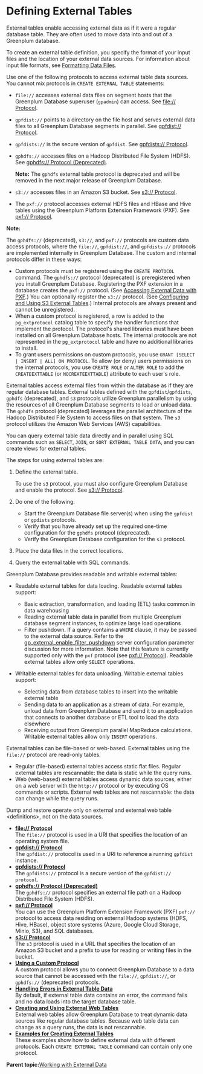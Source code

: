 # Defining External Tables 

External tables enable accessing external data as if it were a regular database table. They are often used to move data into and out of a Greenplum database.

To create an external table definition, you specify the format of your input files and the location of your external data sources. For information about input file formats, see [Formatting Data Files](../load/topics/g-formatting-data-files.html).

Use one of the following protocols to access external table data sources. You cannot mix protocols in `CREATE EXTERNAL TABLE` statements:

-   `file://` accesses external data files on segment hosts that the Greenplum Database superuser \(`gpadmin`\) can access. See [file:// Protocol](g-file-protocol.html).
-   `gpfdist://` points to a directory on the file host and serves external data files to all Greenplum Database segments in parallel. See [gpfdist:// Protocol](g-gpfdist-protocol.html).
-   `gpfdists://` is the secure version of `gpfdist`. See [gpfdists:// Protocol](g-gpfdists-protocol.html).
-   `gphdfs://` accesses files on a Hadoop Distributed File System \(HDFS\). See [gphdfs:// Protocol \(Deprecated\)](g-gphdfs-protocol.html).

    **Note:** The `gphdfs` external table protocol is deprecated and will be removed in the next major release of Greenplum Database.

-   `s3://` accesses files in an Amazon S3 bucket. See [s3:// Protocol](g-s3-protocol.html).
-   The `pxf://` protocol accesses external HDFS files and HBase and Hive tables using the Greenplum Platform Extension Framework \(PXF\). See [pxf:// Protocol](g-pxf-protocol.html).

**Note:**

The `gphdfs://` \(deprecated\), `s3://`, and `pxf://` protocols are custom data access protocols, where the `file://`, `gpfdist://`, and `gpfdists://` protocols are implemented internally in Greenplum Database. The custom and internal protocols differ in these ways:

-   Custom protocols must be registered using the `CREATE PROTOCOL` command. The `gphdfs://` protocol \(deprecated\) is preregistered when you install Greenplum Database. Registering the PXF extension in a database creates the `pxf://` protocol. \(See [Accessing External Data with PXF](pxf-overview.html).\) You can optionally register the `s3://` protocol. \(See [Configuring and Using S3 External Tables](g-s3-protocol.md#s3_prereq).\) Internal protocols are always present and cannot be unregistered.
-   When a custom protocol is registered, a row is added to the `pg_extprotocol` catalog table to specify the handler functions that implement the protocol. The protocol's shared libraries must have been installed on all Greenplum Database hosts. The internal protocols are not represented in the `pg_extprotocol` table and have no additional libraries to install.
-   To grant users permissions on custom protocols, you use `GRANT [SELECT | INSERT | ALL] ON PROTOCOL`. To allow \(or deny\) users permissions on the internal protocols, you use `CREATE ROLE` or `ALTER ROLE` to add the `CREATEEXTTABLE` \(or `NOCREATEEXTTABLE`\) attribute to each user's role.

External tables access external files from within the database as if they are regular database tables. External tables defined with the `gpfdist`/`gpfdists`, `gphdfs` \(deprecated\), and `s3` protocols utilize Greenplum parallelism by using the resources of all Greenplum Database segments to load or unload data. The `gphdfs` protocol \(deprecated\) leverages the parallel architecture of the Hadoop Distributed File System to access files on that system. The `s3` protocol utilizes the Amazon Web Services \(AWS\) capabilities.

You can query external table data directly and in parallel using SQL commands such as `SELECT`, `JOIN`, or `SORT EXTERNAL TABLE DATA`, and you can create views for external tables.

The steps for using external tables are:

1.  Define the external table.

    To use the `s3` protocol, you must also configure Greenplum Database and enable the protocol. See [s3:// Protocol](g-s3-protocol.html).

2.  Do one of the following:
    -   Start the Greenplum Database file server\(s\) when using the `gpfdist` or `gpdists` protocols.
    -   Verify that you have already set up the required one-time configuration for the `gphdfs` protocol \(deprecated\).
    -   Verify the Greenplum Database configuration for the `s3` protocol.
3.  Place the data files in the correct locations.
4.  Query the external table with SQL commands.

Greenplum Database provides readable and writable external tables:

-   Readable external tables for data loading. Readable external tables support:

    -   Basic extraction, transformation, and loading \(ETL\) tasks common in data warehousing
    -   Reading external table data in parallel from multiple Greenplum database segment instances, to optimize large load operations
    -   Filter pushdown. If a query contains a `WHERE` clause, it may be passed to the external data source. Refer to the [gp\_external\_enable\_filter\_pushdown](../../ref_guide/config_params/guc-list.html) server configuration parameter discussion for more information. Note that this feature is currently supported only with the `pxf` protocol \(see [pxf:// Protocol](g-pxf-protocol.html)\).
    Readable external tables allow only `SELECT` operations.

-   Writable external tables for data unloading. Writable external tables support:

    -   Selecting data from database tables to insert into the writable external table
    -   Sending data to an application as a stream of data. For example, unload data from Greenplum Database and send it to an application that connects to another database or ETL tool to load the data elsewhere
    -   Receiving output from Greenplum parallel MapReduce calculations.
    Writable external tables allow only `INSERT` operations.


External tables can be file-based or web-based. External tables using the `file://` protocol are read-only tables.

-   Regular \(file-based\) external tables access static flat files. Regular external tables are rescannable: the data is static while the query runs.
-   Web \(web-based\) external tables access dynamic data sources, either on a web server with the `http://` protocol or by executing OS commands or scripts. External web tables are not rescannable: the data can change while the query runs.

Dump and restore operate only on external and external web table <definitions\>, not on the data sources.

-   **[file:// Protocol](../external/g-file-protocol.html)**  
The `file://` protocol is used in a URI that specifies the location of an operating system file.
-   **[gpfdist:// Protocol](../external/g-gpfdist-protocol.html)**  
The `gpfdist://` protocol is used in a URI to reference a running `gpfdist` instance.
-   **[gpfdists:// Protocol](../external/g-gpfdists-protocol.html)**  
The `gpfdists://` protocol is a secure version of the `gpfdist:// protocol`.
-   **[gphdfs:// Protocol \(Deprecated\)](../external/g-gphdfs-protocol.html)**  
The `gphdfs://` protocol specifies an external file path on a Hadoop Distributed File System \(HDFS\).
-   **[pxf:// Protocol](../external/g-pxf-protocol.html)**  
You can use the Greenplum Platform Extension Framework \(PXF\) `pxf://` protocol to access data residing on external Hadoop systems \(HDFS, Hive, HBase\), object store systems \(Azure, Google Cloud Storage, Minio, S3\), and SQL databases.
-   **[s3:// Protocol](../external/g-s3-protocol.html)**  
The `s3` protocol is used in a URL that specifies the location of an Amazon S3 bucket and a prefix to use for reading or writing files in the bucket.
-   **[Using a Custom Protocol](../external/g-accessing-ext-files-custom-protocol.html)**  
A custom protocol allows you to connect Greenplum Database to a data source that cannot be accessed with the `file://`, `gpfdist://`, or `gphdfs://` \(deprecated\) protocols.
-   **[Handling Errors in External Table Data](../external/g-handling-errors-ext-table-data.html)**  
By default, if external table data contains an error, the command fails and no data loads into the target database table.
-   **[Creating and Using External Web Tables](../external/g-creating-and-using-web-external-tables.html)**  
External web tables allow Greenplum Database to treat dynamic data sources like regular database tables. Because web table data can change as a query runs, the data is not rescannable.
-   **[Examples for Creating External Tables](../external/g-creating-external-tables---examples.html)**  
These examples show how to define external data with different protocols. Each `CREATE EXTERNAL TABLE` command can contain only one protocol.

**Parent topic:**[Working with External Data](../external/g-working-with-file-based-ext-tables.html)

